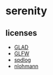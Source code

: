 # serenity

## licenses

- [GLAD](licenses/glad/LICENSE.md)
- [GLFW](licenses/glfw/LICENSE.md)
- [spdlog](licenses/spdlog/LICENSE.md)
- [nlohmann](licenses/nlohmann/LICENSE.md)
